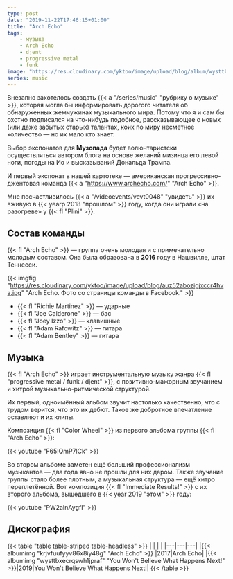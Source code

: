 ```yaml
---
type: post
date: "2019-11-22T17:46:15+01:00"
title: "Arch Echo"
tags:
    - музыка
    - Arch Echo
    - djent
    - progressive metal
    - funk
image: "https://res.cloudinary.com/yktoo/image/upload/blog/album/wysttbxecrqswh1jpraf.jpg"
series: music
---
```


Внезапно захотелось создать {{< a "/series/music" "рубрику о музыке" >}}, которая могла бы информировать дорогого читателя об обнаруженных жемчужинах музыкального мира. Потому что я и сам бы охотно подписался на что-нибудь подобное, рассказывающее о новых (или даже забытых старых) талантах, коих по миру несметное количество — но их мало кто знает.

Выбор экспонатов для **Музопада** будет волюнтаристски осуществляться автором блога на основе желаний мизинца его левой ноги, погоды на Ио и высказываний Дональда Трампа.

И первый экспонат в нашей картотеке — американская прогрессивно-джентовая команда {{< a "https://www.archecho.com/" "Arch Echo" >}}.

<!--more-->

Мне посчастливилось {{< a "/videoevents/vevt0048" "увидеть" >}} их вживую в {{< yearp 2018 "прошлом" >}} году, когда они играли «на разогреве» у {{< fl "Plini" >}}.

## Состав команды

{{< fl "Arch Echo" >}} — группа очень молодая и с примечательно молодым составом. Она была образована в **2016** году в Нашвилле, штат Теннесси.

{{< imgfig "https://res.cloudinary.com/yktoo/image/upload/blog/auz52abozigjxccr4hva.jpg" "Arch Echo. Фото со страницы команды в Facebook." >}}

* {{< fl "Richie Martinez" >}} — ударные
* {{< fl "Joe Calderone" >}} — бас
* {{< fl "Joey Izzo" >}} — клавишные
* {{< fl "Adam Rafowitz" >}} — гитара
* {{< fl "Adam Bentley" >}} — гитара

## Музыка

{{< fl "Arch Echo" >}} играет инструментальную музыку жанра {{< fl "progressive metal / funk / djent" >}}, с позитивно-мажорным звучанием и хитрой музыкально-ритмической структурой.

Их первый, одноимённый альбом звучит настолько качественно, что с трудом верится, что это их дебют. Такое же добротное впечатление оставляют и их клипы.

Композиция {{< fl "Color Wheel" >}} из первого альбома группы {{< fl "Arch Echo" >}}:

{{< youtube "F65IQmP7lCk" >}}

Во втором альбоме заметен ещё больший профессионализм музыкантов — два года явно не прошли для них даром. Также звучание группы стало более плотным, а музыкальная структура — ещё хитро переплетённой. Вот композиция {{< fl "Immediate Results!" >}} с их второго альбома, вышедшего в {{< year 2019 "этом" >}} году:

{{< youtube "PW2aInAygfI" >}}

## Дискография

{{< table "table table-striped table-headless" >}}
|   |   |   |
|---|---|---|
|{{< albumimg "krjvfuufyyv86x8iy48g" "Arch Echo" >}}                           |2017|Arch Echo|
|{{< albumimg "wysttbxecrqswh1jpraf" "You Won't Believe What Happens Next!" >}}|2019|You Won't Believe What Happens Next!|
{{< /table >}}
